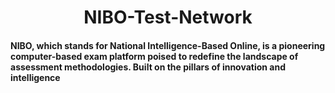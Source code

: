 <h1 align="center">NIBO-Test-Network</h1>

<h4><b>NIBO,</b> which stands for National Intelligence-Based Online, is a pioneering computer-based exam platform poised to redefine the landscape of assessment methodologies. Built on the pillars of innovation and intelligence</h4>

<!--<h4>
, NIBO offers a comprehensive solution for administering exams with unparalleled efficiency and accuracy.
With NIBO's intelligent algorithms and analytics, educators can delve deep into exam performance metrics, gaining valuable insights to inform instructional strategies and enhance learning outcomes.</h4>-->
